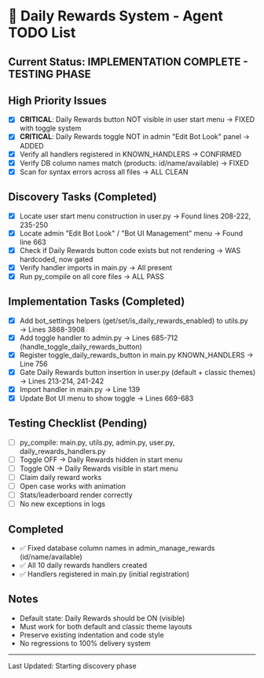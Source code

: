 # 🎯 Daily Rewards System - Agent TODO List

## Current Status: IMPLEMENTATION COMPLETE - TESTING PHASE

## High Priority Issues
- [x] **CRITICAL**: Daily Rewards button NOT visible in user start menu → FIXED with toggle system
- [x] **CRITICAL**: Daily Rewards toggle NOT in admin "Edit Bot Look" panel → ADDED
- [x] Verify all handlers registered in KNOWN_HANDLERS → CONFIRMED
- [x] Verify DB column names match (products: id/name/available) → FIXED
- [x] Scan for syntax errors across all files → ALL CLEAN

## Discovery Tasks (Completed)
- [x] Locate user start menu construction in user.py → Found lines 208-222, 235-250
- [x] Locate admin "Edit Bot Look" / "Bot UI Management" menu → Found line 663
- [x] Check if Daily Rewards button code exists but not rendering → WAS hardcoded, now gated
- [x] Verify handler imports in main.py → All present
- [x] Run py_compile on all core files → ALL PASS

## Implementation Tasks (Completed)
- [x] Add bot_settings helpers (get/set/is_daily_rewards_enabled) to utils.py → Lines 3868-3908
- [x] Add toggle handler to admin.py → Lines 685-712 (handle_toggle_daily_rewards_button)
- [x] Register toggle_daily_rewards_button in main.py KNOWN_HANDLERS → Line 756
- [x] Gate Daily Rewards button insertion in user.py (default + classic themes) → Lines 213-214, 241-242
- [x] Import handler in main.py → Line 139
- [x] Update Bot UI menu to show toggle → Lines 669-683

## Testing Checklist (Pending)
- [ ] py_compile: main.py, utils.py, admin.py, user.py, daily_rewards_handlers.py
- [ ] Toggle OFF → Daily Rewards hidden in start menu
- [ ] Toggle ON → Daily Rewards visible in start menu
- [ ] Claim daily reward works
- [ ] Open case works with animation
- [ ] Stats/leaderboard render correctly
- [ ] No new exceptions in logs

## Completed
- ✅ Fixed database column names in admin_manage_rewards (id/name/available)
- ✅ All 10 daily rewards handlers created
- ✅ Handlers registered in main.py (initial registration)

## Notes
- Default state: Daily Rewards should be ON (visible)
- Must work for both default and classic theme layouts
- Preserve existing indentation and code style
- No regressions to 100% delivery system

---
Last Updated: Starting discovery phase

